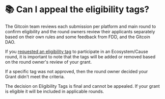 # 📚 Can I appeal the eligibility tags?

The Gitcoin team reviews each submission per platform and main round to confirm eligibility and the round owners review their applicants separately based on their own rules and some feedback from FDD, and the Gitcoin DAO.

If you [requested an eligibility tag](https://support.gitcoin.co/gitcoin-knowledge-base/gitcoin-grants/grantee-questions/how-do-i-update-my-grants-tags#the-information-we-require) to participate in an Ecosystem/Cause round, it is important to note that the tags will be added or removed based on the round owner's review of your grant.

If a specific tag was not approved, then the round owner decided your Grant didn't meet the criteria.

The decision on Eligibility Tags is final and cannot be appealed. If your grant is eligible it will be included in applicable rounds.
